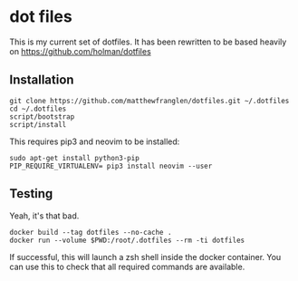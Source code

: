 dot files
=========

This is my current set of dotfiles. It has been rewritten to be based heavily on https://github.com/holman/dotfiles


Installation
------------

    git clone https://github.com/matthewfranglen/dotfiles.git ~/.dotfiles
    cd ~/.dotfiles
    script/bootstrap
    script/install

This requires pip3 and neovim to be installed:

    sudo apt-get install python3-pip
    PIP_REQUIRE_VIRTUALENV= pip3 install neovim --user

Testing
-------

Yeah, it's that bad.

    docker build --tag dotfiles --no-cache .
    docker run --volume $PWD:/root/.dotfiles --rm -ti dotfiles

If successful, this will launch a zsh shell inside the docker container.
You can use this to check that all required commands are available.

